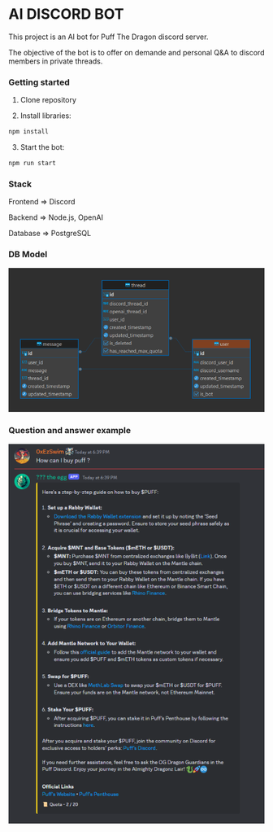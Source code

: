 # AI DISCORD BOT

This project is an AI bot for Puff The Dragon discord server. 

The objective of the bot is to offer on demande and personal Q&A to discord members in private threads.

### Getting started
1. Clone repository

2. Install libraries:
```cmd
npm install
```
3. Start the bot:
```cmd
npm run start
```

### Stack
Frontend => Discord

Backend => Node.js, OpenAI

Database => PostgreSQL

### DB Model
![discord bot database model](assets/discord-bot-model.png)

### Question and answer example
![discord bot database model](assets/thread-example.png)